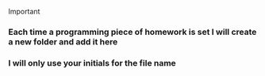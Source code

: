 > [!IMPORTANT]
> 
### Each time a programming piece of homework is set I will create a new folder and add it here
### I will only use your initials for the file name
